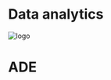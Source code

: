 # Data analytics
![logo](https://www.momapublicidad.com/wp-content/uploads/2018/05/LOGO-EDEM.jpg)
# ADE


